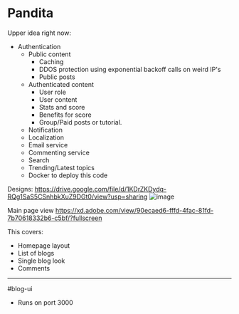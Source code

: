 # Pandita

Upper idea right now:

- Authentication
  - Public content
    - Caching
    - DDOS protection using exponential backoff calls on weird IP's
    - Public posts
  - Authenticated content
    - User role
    - User content
    - Stats and score
    - Benefits for score
    - Group/Paid posts or tutorial.
  - Notification
  - Localization
  - Email service
  - Commenting service
  - Search
  - Trending/Latest topics
  - Docker to deploy this code
  
 
Designs: https://drive.google.com/file/d/1KDrZKDydq-RQg1SaS5CSnhbkXuZ9DGt0/view?usp=sharing
![image](https://user-images.githubusercontent.com/20709166/92312252-9f23f980-efdc-11ea-8f14-25e09a284f2a.png)

Main page view https://xd.adobe.com/view/90ecaed6-fffd-4fac-81fd-7b70618332b6-c5bf/?fullscreen

This covers:
- Homepage layout
- List of blogs
- Single blog look
- Comments

-----------------------------------------------------------------------------------------------------------------

#blog-ui
- Runs on port 3000
